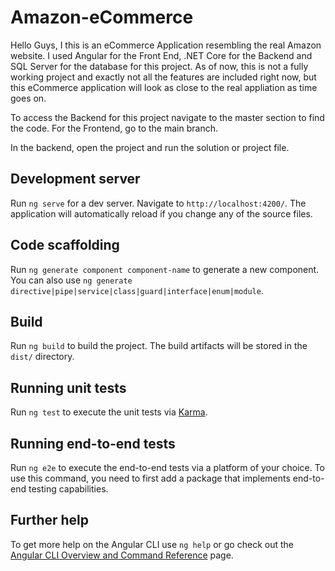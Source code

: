 # Amazon-eCommerce

Hello Guys, I this is an eCommerce Application resembling the real Amazon website. I used Angular for the Front End, .NET Core for the Backend and SQL Server for the database for this project. As of now, this is not a fully working project and exactly not all the features are included right now, but this eCommerce application will look as close to the real appliation as time goes on.

To access the Backend for this project navigate to the master section to find the code. For the Frontend, go to the main branch.

In the backend, open the project and run the solution or project file.
## Development server

Run `ng serve` for a dev server. Navigate to `http://localhost:4200/`. The application will automatically reload if you change any of the source files.

## Code scaffolding

Run `ng generate component component-name` to generate a new component. You can also use `ng generate directive|pipe|service|class|guard|interface|enum|module`.

## Build

Run `ng build` to build the project. The build artifacts will be stored in the `dist/` directory.

## Running unit tests

Run `ng test` to execute the unit tests via [Karma](https://karma-runner.github.io).

## Running end-to-end tests

Run `ng e2e` to execute the end-to-end tests via a platform of your choice. To use this command, you need to first add a package that implements end-to-end testing capabilities.

## Further help

To get more help on the Angular CLI use `ng help` or go check out the [Angular CLI Overview and Command Reference](https://angular.io/cli) page.
